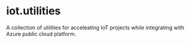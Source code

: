 iot.utilities
=============
A collection of utilities for acceleating IoT projects while integrating with Azure public cloud platform.
